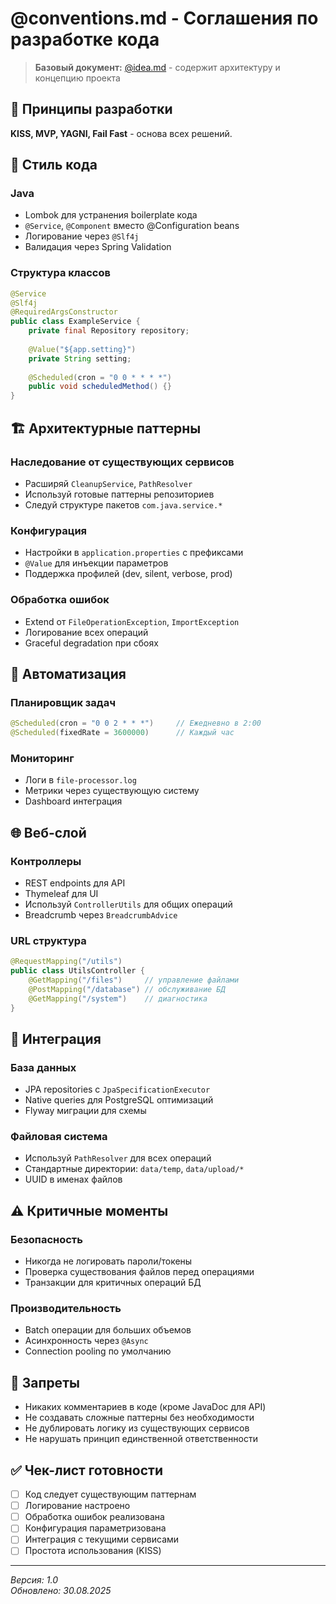# @conventions.md - Соглашения по разработке кода

> **Базовый документ:** [@idea.md](./idea.md) - содержит архитектуру и концепцию проекта

## 🎯 Принципы разработки

**KISS, MVP, YAGNI, Fail Fast** - основа всех решений.

## 📝 Стиль кода

### Java
- Lombok для устранения boilerplate кода
- `@Service`, `@Component` вместо @Configuration beans
- Логирование через `@Slf4j`
- Валидация через Spring Validation

### Структура классов
```java
@Service
@Slf4j  
@RequiredArgsConstructor
public class ExampleService {
    private final Repository repository;
    
    @Value("${app.setting}")
    private String setting;
    
    @Scheduled(cron = "0 0 * * * *") 
    public void scheduledMethod() {}
}
```

## 🏗️ Архитектурные паттерны

### Наследование от существующих сервисов
- Расширяй `CleanupService`, `PathResolver`
- Используй готовые паттерны репозиториев
- Следуй структуре пакетов `com.java.service.*`

### Конфигурация
- Настройки в `application.properties` с префиксами
- `@Value` для инъекции параметров
- Поддержка профилей (dev, silent, verbose, prod)

### Обработка ошибок
- Extend от `FileOperationException`, `ImportException`
- Логирование всех операций
- Graceful degradation при сбоях

## 🔄 Автоматизация

### Планировщик задач
```java
@Scheduled(cron = "0 0 2 * * *")     // Ежедневно в 2:00
@Scheduled(fixedRate = 3600000)      // Каждый час
```

### Мониторинг
- Логи в `file-processor.log`
- Метрики через существующую систему
- Dashboard интеграция

## 🌐 Веб-слой

### Контроллеры
- REST endpoints для API
- Thymeleaf для UI
- Используй `ControllerUtils` для общих операций
- Breadcrumb через `BreadcrumbAdvice`

### URL структура
```java
@RequestMapping("/utils")
public class UtilsController {
    @GetMapping("/files")     // управление файлами
    @PostMapping("/database") // обслуживание БД  
    @GetMapping("/system")    // диагностика
}
```

## 🔧 Интеграция

### База данных
- JPA repositories с `JpaSpecificationExecutor`
- Native queries для PostgreSQL оптимизаций
- Flyway миграции для схемы

### Файловая система
- Используй `PathResolver` для всех операций
- Стандартные директории: `data/temp`, `data/upload/*`
- UUID в именах файлов

## ⚠️ Критичные моменты

### Безопасность
- Никогда не логировать пароли/токены
- Проверка существования файлов перед операциями
- Транзакции для критичных операций БД

### Производительность  
- Batch операции для больших объемов
- Асинхронность через `@Async`
- Connection pooling по умолчанию

## 🚫 Запреты

- Никаких комментариев в коде (кроме JavaDoc для API)
- Не создавать сложные паттерны без необходимости
- Не дублировать логику из существующих сервисов
- Не нарушать принцип единственной ответственности

## ✅ Чек-лист готовности

- [ ] Код следует существующим паттернам
- [ ] Логирование настроено 
- [ ] Обработка ошибок реализована
- [ ] Конфигурация параметризована
- [ ] Интеграция с текущими сервисами
- [ ] Простота использования (KISS)

---
*Версия: 1.0*  
*Обновлено: 30.08.2025*